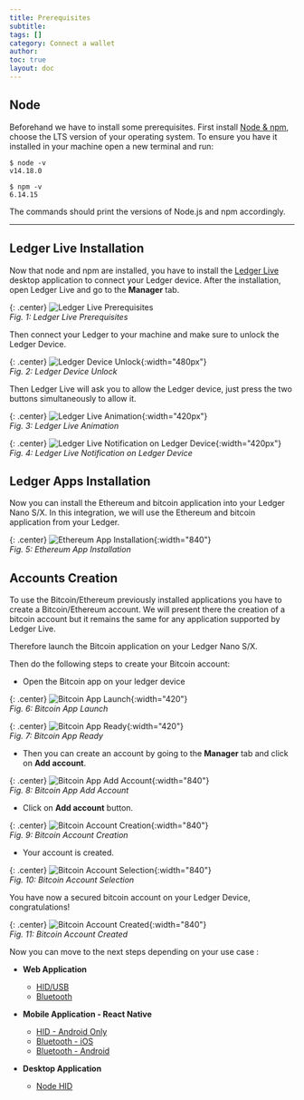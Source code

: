 ```yaml
---
title: Prerequisites
subtitle:
tags: []
category: Connect a wallet
author:
toc: true
layout: doc
---
```


## Node

Beforehand we have to install some prerequisites. First install <a href="https://nodejs.org/en/download/">Node & npm</a>, choose the LTS version of your operating system. To ensure you have it installed in your machine open a new terminal and run:

```
$ node -v
v14.18.0

$ npm -v
6.14.15
```

The commands should print the versions of Node.js and npm accordingly.


---------------------------------
## Ledger Live Installation

Now that node and npm are installed, you have to install the [Ledger Live](https://www.ledger.com/ledger-live/download) desktop application to connect your Ledger device.
After the installation, open Ledger Live and go to the **Manager** tab.

{: .center}
![Ledger Live Prerequisites](../images/ledgerlivetabs.png)  
*Fig. 1: Ledger Live Prerequisites*

Then connect your Ledger to your machine and make sure to unlock the Ledger Device.

{: .center}
![Ledger Device Unlock](../images/ledgerCodePin.jpg){:width="480px"}   
*Fig. 2: Ledger Device Unlock*

Then Ledger Live will ask you to allow the Ledger device, just press the two buttons simultaneously to allow it.


{: .center}
![Ledger Live Animation](../images/ledgerConnect.png){:width="420px"}   
*Fig. 3: Ledger Live Animation*


{: .center}
![Ledger Live Notification on Ledger Device](../images/ledgerAllow.jpg){:width="420px"}   
*Fig. 4: Ledger Live Notification on Ledger Device*



## Ledger Apps Installation

Now you can install the Ethereum and bitcoin application into your Ledger Nano S/X.
In this integration, we will use the Ethereum and bitcoin application from your Ledger.


{: .center}
![Ethereum App Installation](../images/ethereumInstallation.png){:width="840"}   
*Fig. 5: Ethereum App Installation*


## Accounts Creation

To use the Bitcoin/Ethereum previously installed applications you have to create a Bitcoin/Ethereum account.
We will present there the creation of a bitcoin account but it remains the same for any application supported by Ledger Live.

Therefore launch the Bitcoin application on your Ledger Nano S/X.

Then do the following steps to create your Bitcoin account:


- Open the Bitcoin app on your ledger device

{: .center}
![Bitcoin App Launch](../images/ledgerBtc.jpg){:width="420"}   
*Fig. 6: Bitcoin App Launch*


{: .center}
![Bitcoin App Ready](../images/ledgerReady.jpg){:width="420"}   
*Fig. 7: Bitcoin App Ready*

- Then you can create an account by going to the **Manager** tab and click on **Add account**.

{: .center}
![Bitcoin App Add Account](../images/bitcoinInstalled.png){:width="840"}   
*Fig. 8: Bitcoin App Add Account*


- Click on **Add account** button.

{: .center}
![Bitcoin Account Creation](../images/step1account.png){:width="840"}   
*Fig. 9: Bitcoin Account Creation*


- Your account is created.

{: .center}
![Bitcoin Account Selection](../images/step2account.png){:width="840"}   
*Fig. 10: Bitcoin Account Selection*


You have now a secured bitcoin account on your Ledger Device, congratulations!

{: .center}
![Bitcoin Account Created](../images/step3account.png){:width="840"}   
*Fig. 11: Bitcoin Account Created*


Now you can move to the next steps depending on your use case :

 - **Web Application**
    - [HID/USB](../web-hid-usb)
    - [Bluetooth](../web-bluetooth)
 
 - **Mobile Application - React Native**
    - [HID - Android Only](../react-native-android-hid)
    - [Bluetooth - iOS](../react-native-bluetooth-android)
    - [Bluetooth - Android](../react-native-bluetooth-ios)

 - **Desktop Application**
    - [Node HID](../node-electron-hid)
 